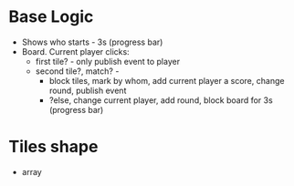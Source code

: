 # Base Logic

- Shows who starts - 3s (progress bar)
- Board. Current player clicks:
  - first tile? - only publish event to player
  - second tile?, match? -
    - block tiles, mark by whom, add current player a score, change round, publish event
    - ?else, change current player, add round, block board for 3s (progress bar)

# Tiles shape

- array
